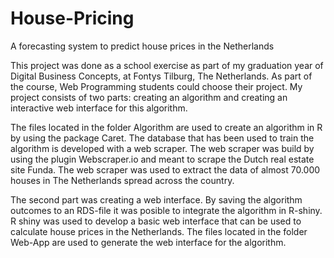 # House-Pricing
A forecasting system to predict house prices in the Netherlands

This project was done as a school exercise as part of my graduation year of Digital Business Concepts, at Fontys Tilburg, The Netherlands. As part of the course, Web Programming students could choose their project. My project consists of two parts: creating an algorithm and creating an interactive web interface for this algorithm. 

The files located in the folder Algorithm are used to create an algorithm in R by using the package Caret. The database that has been used to train the algorithm is developed with a web scraper. The web scraper was build by using the plugin Webscraper.io and meant to scrape the Dutch real estate site Funda. The web scraper was used to extract the data of almost 70.000 houses in The Netherlands spread across the country. 

The second part was creating a web interface. By saving the algorithm outcomes to an RDS-file it was posible to integrate the algorithm in R-shiny. R shiny was used to develop a basic web interface that can be used to calculate house prices in the Netherlands. The files located in the folder Web-App are used to generate the web interface for the algorithm. 
